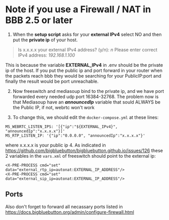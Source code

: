 # Note if you use a Firewall / NAT in BBB 2.5 or later
1. When the **setup script** asks for your **external IPv4** select NO and then put the **private ip** of your host.
> Is x.x.x.x your external IPv4 address? (y/n): *n*
> Please enter correct IPv4 address: *192.168.1.100*

This is because the variable **EXTERNAL_IPv4** in .env should be the private ip of the host. If you put the public ip and port forward in your router when the packets reach bbb they would be searching for your PublicIP:port and finally the result would be port unreachable.

2. Now freeswitch and mediasoup bind to the private ip, and we have port forwarded every needed udp port 16384-32768. The problem now is that Mediasoup have an ***announcedIp*** variable that sould ALWAYS be the Public IP, if not, webrtc won't work

3. To change this, we should edit the `docker-compose.yml` at these lines:
```    
MS_WEBRTC_LISTEN_IPS: '[{"ip":"${EXTERNAL_IPv4}", "announcedIp":"x.x.x.x"}]'
MS_RTP_LISTEN_IP: '{"ip":"0.0.0.0", "announcedIp":"x.x.x.x"}'
```
where x.x.x.x is your public ip
4. As indicated in https://github.com/bigbluebutton/bigbluebutton.github.io/issues/126 these 2 variables in the `vars.xml` of freeswitch should point to the external ip:
```
<X-PRE-PROCESS cmd="set" data="external_rtp_ip=autonat:EXTERNAL_IP_ADDRESS"/>
<X-PRE-PROCESS cmd="set" data="external_sip_ip=autonat:EXTERNAL_IP_ADDRESS"/>
```

## Ports
Also don't forget to forward all necassary ports listed in https://docs.bigbluebutton.org/admin/configure-firewall.html